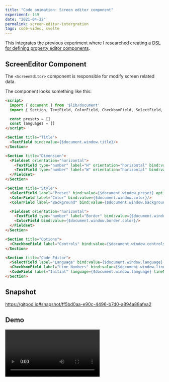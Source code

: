 ```yaml
---
title: "Code animation: Screen editor component"
experiment: 149
date: "2021-04-22"
permalink: screen-editor-intergration
tags: code-video, svelte
---
```


This integrates the previous experiment where I researched creating a [DSL for defining property editor components](/posts/property-ui-dsl).

## ScreenEditor Component

The `<ScreenEditor>` component is responsible for modify screen related data.

The component looks something like this:

```html
<script>
  import { document } from '$lib/document'
  import { Section, TextField, ColorField, CheckboxField, SelectField, CodeField, PositionField, Fieldset } from '$lib/components/properties'

  const presets = []
  const languages = []
</script>

<Section title="Title">
  <TextField bind:value={$document.window.title}/>
</Section>

<Section title="Dimension">
  <Fieldset orientation="horizontal">
    <TextField type="number" label="H" orientation="horizontal" bind:value={$document.window.height} min=0/>
    <TextField type="number" label="W" orientation="horizontal" bind:value={$document.window.width} min=0/>
  </Fieldset>
</Section>

<Section title="Style">
  <SelectField label="Preset" bind:value={$document.window.preset} options={presets}/>
  <ColorField label="Color" bind:value={$document.window.color}/>
  <ColorField label="Background" bind:value={$document.window.background}/>

  <Fieldset orientation="horizontal">
    <TextField type="number" label="Border" bind:value={$document.window.border.size} min=0/>
    <ColorField bind:value={$document.window.border.color}/>
  </Fieldset>
</Section>

<Section title="Options">
  <CheckboxField label="Controls" bind:value={$document.window.controls}/>
</Section>

<Section title="Code Editor">
  <SelectField label="Language" bind:value={$document.window.language} options={languages}/>
  <CheckboxField label="Line Numbers" bind:value={$document.window.lineNumbers}/>
  <CodeField label="Initial" language={$document.window.language} lineNumbers={$document.window.lineNumbers} bind:code={$document.window.initial}/>
</Section>
```

## Snapshot

https://gitpod.io#snapshot/ff5bd0aa-e90c-4496-b7d0-a894a88afea2

## Demo

<video src="https://res.cloudinary.com/dzwnkx0mk/video/upload/v1619077673/1000experiments.dev/screen-editor-component_ew14ho.mp4" controls/>

## Notes

- It only supports a code editor screen for now, I may expand it later to support multiple screen types. ie editor, browser, phone
- Bug: Fix layout for property fields when there are multiple fields per fieldset
- Bug: Databading between CodeField and CodeMirror not working
- Bug: JSON editor height doesn't scale properly
- Bug: Header disapears when timeline is too tall. I don't think the outer layout should use flexbox. The `<header>`, `<Timeline>` and sidebar should probably be `position: fixed`
